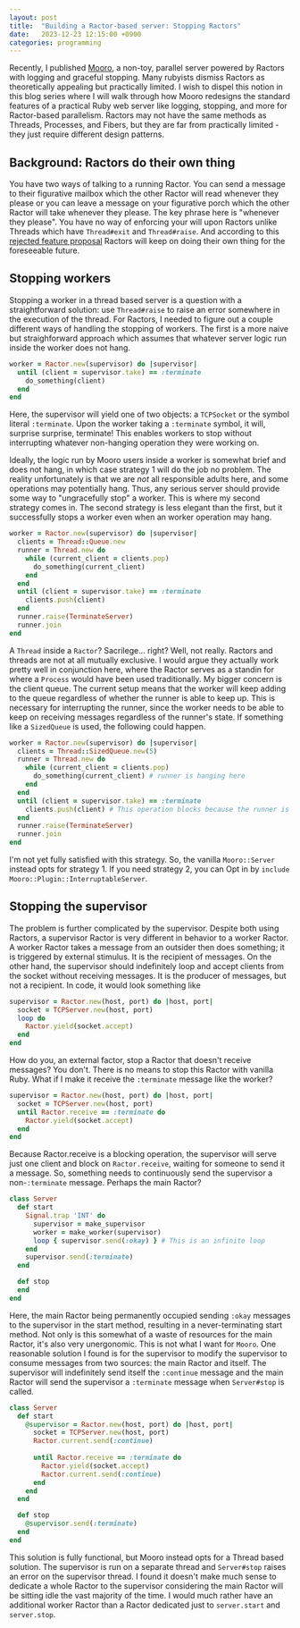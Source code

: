 ```yaml
---
layout: post
title:  "Building a Ractor-based server: Stopping Ractors"
date:   2023-12-23 12:15:00 +0900
categories: programming
---
```

Recently, I published [Mooro](https://github.com/Forthoney/mooro), a non-toy, parallel server powered by Ractors with logging and graceful stopping. Many rubyists dismiss Ractors as theoretically appealing but practically limited. I wish to dispel this notion in this blog series where I will walk through how Mooro redesigns the standard features of a practical Ruby web server like logging, stopping, and more for Ractor-based parallelism. Ractors may not have the same methods as Threads, Processes, and Fibers, but they are far from practically limited - they just require different design patterns.


## Background: Ractors do their own thing
You have two ways of talking to a running Ractor. You can send a message to their figurative mailbox which the other Ractor will read whenever they please or you can leave a message on your figurative porch which the other Ractor will take whenever they please. The key phrase here is "whenever they please". You have no way of enforcing your will upon Ractors unlike Threads which have `Thread#exit` and `Thread#raise`. And according to this [rejected feature proposal](https://bugs.ruby-lang.org/issues/18139) Ractors will keep on doing their own thing for the foreseeable future.

## Stopping workers
Stopping a worker in a thread based server is a question with a straightforward solution: use `Thread#raise` to raise an error somewhere in the execution of the thread. For Ractors, I needed to figure out a couple different ways of handling the stopping of workers. The first is a more naive but straighforward approach which assumes that whatever server logic run inside the worker does not hang.


```ruby
worker = Ractor.new(supervisor) do |supervisor|
  until (client = supervisor.take) == :terminate
    do_something(client)
  end
end
```


Here, the supervisor will yield one of two objects: a `TCPSocket` or the symbol literal `:terminate`. Upon the worker taking a `:terminate` symbol, it will, surprise surprise, terminate! This enables workers to stop without interrupting whatever non-hanging operation they were working on.

Ideally, the logic run by Mooro users inside a worker is somewhat brief and does not hang, in which case strategy 1 will do the job no problem. The reality unfortunately is that we are _not_ all responsible adults here, and some operations may potentially hang. Thus, any serious server should provide some way to "ungracefully stop" a worker. This is where my second strategy comes in. The second strategy is less elegant than the first, but it successfully stops a worker even when an worker operation may hang.


```ruby
worker = Ractor.new(supervisor) do |supervisor|
  clients = Thread::Queue.new
  runner = Thread.new do
    while (current_client = clients.pop)
      do_something(current_client)
    end
  end
  until (client = supervisor.take) == :terminate
    clients.push(client)
  end
  runner.raise(TerminateServer)
  runner.join
end
```


A `Thread` inside a `Ractor`? Sacrilege... right?
Well, not really. Ractors and threads are not at all mutually exclusive. I would argue they actually work pretty well in conjunction here, where the Ractor serves as a standin for where a `Process` would have been used traditionally. My bigger concern is the client queue.  The current setup means that the worker will keep adding to the queue regardless of whether the runner is able to keep up. This is necessary for interrupting the runner, since the worker needs to be able to keep on receiving messages regardless of the runner's state. If something like a `SizedQueue` is used, the following could happen.


```ruby
worker = Ractor.new(supervisor) do |supervisor|
  clients = Thread::SizedQueue.new(5)
  runner = Thread.new do
    while (current_client = clients.pop)
      do_something(current_client) # runner is hanging here
    end
  end
  until (client = supervisor.take) == :terminate
    clients.push(client) # This operation blocks because the runner is not popping any clients off the queue
  end
  runner.raise(TerminateServer)
  runner.join
end
```


I'm not yet fully satisfied with this strategy. So, the vanilla `Mooro::Server` instead opts for strategy 1. If you need strategy 2, you can Opt in by `include Mooro::Plugin::InterruptableServer`.

## Stopping the supervisor
The problem is further complicated by the supervisor. Despite both using Ractors, a supervisor Ractor is very different in behavior to a worker Ractor. A worker Ractor takes a message from an outsider then does something; it is triggered by external stimulus. It is the recipient of messages. On the other hand, the supervisor should indefinitely loop and accept clients from the socket without receiving messages. It is the producer of messages, but not a recipient. In code, it would look something like


```ruby
supervisor = Ractor.new(host, port) do |host, port|
  socket = TCPServer.new(host, port)
  loop do
    Ractor.yield(socket.accept)
  end
end
```


How do you, an external factor, stop a Ractor that doesn't receive messages? You don't. There is no means to stop this Ractor with vanilla Ruby. What if I make it receive the `:terminate` message like the worker?


```ruby
supervisor = Ractor.new(host, port) do |host, port|
  socket = TCPServer.new(host, port)
  until Ractor.receive == :terminate do
    Ractor.yield(socket.accept)
  end
end
```


Because Ractor.receive is a blocking operation, the supervisor will serve just one client and block on `Ractor.receive`, waiting for someone to send it a message. So, something needs to continuously send the supervisor a non-`:terminate` message. Perhaps the main Ractor?


```ruby
class Server
  def start
    Signal.trap 'INT' do
      supervisor = make_supervisor
      worker = make_worker(supervisor)
      loop { supervisor.send(:okay) } # This is an infinite loop
    end
    supervisor.send(:terminate)
  end

  def stop
  end
end
```


Here, the main Ractor being permanently occupied sending `:okay` messages to the supervisor in the start method, resulting in a never-terminating start method. Not only is this somewhat of a waste of resources for the main Ractor, it's also very unergonomic. This is not what I want for `Mooro`. One reasonable solution I found is for the supervisor to modify the supervisor to consume messages from two sources: the main Ractor and itself. The supervisor will indefinitely send itself the `:continue` message and the main Ractor will send the supervisor a `:terminate` message when `Server#stop` is called.


```ruby
class Server
  def start
    @supervisor = Ractor.new(host, port) do |host, port|
      socket = TCPServer.new(host, port)
      Ractor.current.send(:continue)
      
      until Ractor.receive == :terminate do
        Ractor.yield(socket.accept)
        Ractor.current.send(:continue)
      end
    end
  end

  def stop
    @supervisor.send(:terminate)
  end
end
```


This solution is fully functional, but Mooro instead opts for a Thread based solution. The supervisor is run on a separate thread and `Server#stop` raises an error on the supervisor thread. I found it doesn't make much sense to dedicate a whole Ractor to the supervisor considering the main Ractor will be sitting idle the vast majority of the time. I would much rather have an additional worker Ractor than a Ractor dedicated just to `server.start` and `server.stop`.
